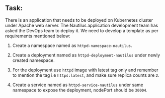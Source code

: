 ## Task:

There is an application that needs to be deployed on Kubernetes cluster under Apache web server. The Nautilus application development team has asked the DevOps team to deploy it. We need to develop a template as per requirements mentioned below:

1. Create a namespace named as `httpd-namespace-nautilus`.

2. Create a deployment named as `httpd-deployment-nautilus` under newly created namespace. 

3. For the deployment use `httpd` image with latest tag only and remember to mention the tag i.e `httpd:latest`, and make sure replica counts are `2`.

4. Create a service named as `httpd-service-nautilus` under same namespace to expose the deployment, nodePort should be `30004`.